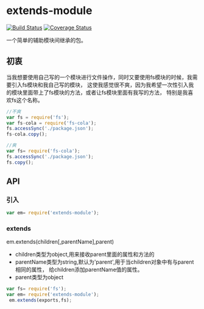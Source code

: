 # extends-module

[![Build Status](https://travis-ci.org/KingNigel/extends-module.svg?branch=master)](https://travis-ci.org/KingNigel/extends-module)
[![Coverage Status](https://coveralls.io/repos/github/KingNigel/extends-module/badge.svg?branch=master)](https://coveralls.io/github/KingNigel/extends-module?branch=master)

一个简单的辅助模块间继承的包。
## 初衷
当我想要使用自己写的一个模块进行文件操作，同时又要使用fs模块的时候，我需要引入fs模块和我自己写的模块，
这使我感觉很不爽，因为我希望一次性引入我的模块里面带上了fs模块的方法，或者让fs模块里面有我写的方法，
特别是我喜欢fs这个名称。
```js
//不爽
var fs = require('fs');
var fs-cola = require('fs-cola');
fs.accessSync('./package.json');
fs-cola.copy();
```
```js
//爽
var fs= require('fs-cola');
fs.accessSync('./package.json');
fs.copy();
```
## API
### 引入
```js
var em= require('extends-module');
```
### extends
em.extends(children[,parentName],parent)
- children类型为object,用来接收parent里面的属性和方法的
- parentName类型为string,默认为'parent',用于当children对象中有与parent相同的属性，
  给children添加parentName值的属性。
- parent类型为object
```js
var fs= require('fs');
var em= require('extends-module');
 em.extends(exports,fs);
```
